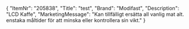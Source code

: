 {
  "ItemNr": "205838",
  "Title": "test",
  "Brand": "Modifast",
  "Description": "LCD Kaffe",
  "MarketingMessage": "Kan tillfälligt ersätta all vanlig mat alt. enstaka måltider för att minska eller kontrollera sin vikt."
}